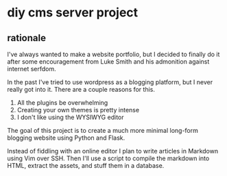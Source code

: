 diy cms server project
======================

rationale
---------

I've always wanted to make a website portfolio, but I decided to finally do it
after some encouragement from Luke Smith and his admonition against internet
serfdom.

In the past I've tried to use wordpress as a blogging platform, but I never
really got into it. There are a couple reasons for this.

1. All the plugins be overwhelming
2. Creating your own themes is pretty intense
3. I don't like using the WYSIWYG editor

The goal of this project is to create a much more minimal long-form blogging
website using Python and Flask.

Instead of fiddling with an online editor I plan to write articles in Markdown
using Vim over SSH. Then I'll use a script to compile the markdown into HTML,
extract the assets, and stuff them in a database.
